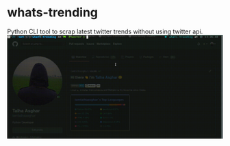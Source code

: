 # whats-trending
Python CLI tool to scrap latest twitter trends without using twitter api.
![](screenshots/output.gif)
